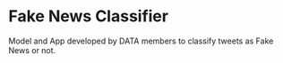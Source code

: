 # Fake News Classifier
Model and App developed by DATA members to classify tweets as Fake News or not.
